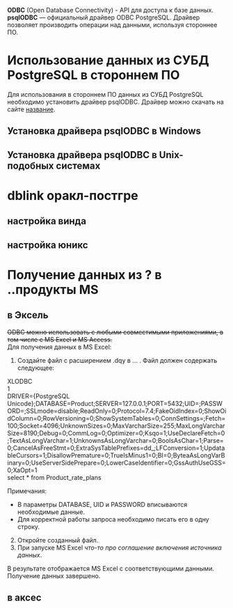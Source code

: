 
**ODBC** (Open Database Connectivity) - API для доступа к базе данных.<br>
**psqlODBC** — официальный драйвер ODBC PostgreSQL. Драйвер позволяет производить операции над данными, используя стороннее ПО.
# Использование данных из СУБД PostgreSQL в стороннем ПО 
Для использования в стороннем ПО данных из СУБД PostgreSQL необходимо установить драйвер psqlODBC. Драйвер можно скачать на сайте [название][1]. 

## Установка драйвера psqlODBC в Windows 










[1]: (https://www.postgresql.org/ftp/odbc/releases/) 

## Установка драйвера psqlODBC в Unix-подобных системах 





# dblink оракл-постгре



## настройка винда



## настройка юникс






# Получение данных из ? в ..продукты MS

## в Эксель
~~ODBC можно использовать с любыми совместимыми приложениями, в том числе с MS Excel и MS Access.~~ <br>
Для получения данных в MS Excel:
1. Создайте файл с расширением .dqy в ... . Файл должен содержать следующее: <br>
   
XLODBC<br>
1<br>
DRIVER={PostgreSQL Unicode};DATABASE=Product;SERVER=127.0.0.1;PORT=5432;UID=<user>;PASSWORD=<passwordd>;SSLmode=disable;ReadOnly=0;Protocol=7.4;FakeOidIndex=0;ShowOidColumn=0;RowVersioning=0;ShowSystemTables=0;ConnSettings=;Fetch=100;Socket=4096;UnknownSizes=0;MaxVarcharSize=255;MaxLongVarcharSize=8190;Debug=0;CommLog=0;Optimizer=0;Ksqo=1;UseDeclareFetch=0;TextAsLongVarchar=1;UnknownsAsLongVarchar=0;BoolsAsChar=1;Parse=0;CancelAsFreeStmt=0;ExtraSysTablePrefixes=dd_;LFConversion=1;UpdatableCursors=1;DisallowPremature=0;TrueIsMinus1=0;BI=0;ByteaAsLongVarBinary=0;UseServerSidePrepare=0;LowerCaseIdentifier=0;GssAuthUseGSS=0;XaOpt=1<br>
select * from Product_rate_plans<br>

Примечания:
* В параметры DATABASE, UID и PASSWORD вписываются необходимые данные.
* Для корректной работы запроса необходимо писать его в одну строку. 

2. Откройте созданный файл.  
3. При запуске MS Excel *что-то про соглашение включения источника данных*.

В результате отображается MS Excel с соответствующими данными. Получение данных завершено.


## в аксес